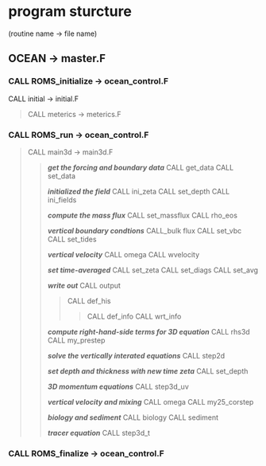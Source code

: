 # program sturcture  
(routine name -> file name)

## OCEAN -> master.F

### CALL ROMS_initialize -> ocean_control.F

CALL initial -> initial.F

> CALL meterics -> meterics.F

### CALL ROMS_run -> ocean_control.F

> CALL main3d -> main3d.F
>> ***get the forcing and boundary data***
>> CALL get_data
>> CALL set_data
>>
>> ***initialized the field***
>> CALL ini_zeta
>> CALL set_depth
>> CALL ini_fields
>>
>> ***compute the mass flux***
>> CALL set_massflux
>> CALL rho_eos
>>
>> ***vertical boundary condtions***
>> CALL_bulk flux
>> CALL set_vbc
>> CALL set_tides
>>
>> ***vertical velocity***
>> CALL omega
>> CALL wvelocity
>>
>> ***set time-averaged***
>> CALL set_zeta
>> CALL set_diags
>> CALL set_avg
>>
>> ***write out***
>> CALL output
>>> CALL def_his
>>>> CALL def_info
>>>> CALL wrt_info
>>
>>***compute right-hand-side terms for 3D equation***
>> CALL rhs3d
>> CALL my_prestep
>>
>> ***solve the vertically interated equations***
>> CALL step2d
>>
>> ***set depth and thickness with new time zeta***
>> CALL set_depth
>>
>> ***3D momentum equations***
>> CALL step3d_uv
>>
>> ***vertical velocity and mixing***
>> CALL omega
>> CALL my25_corstep
>>
>> ***biology and sediment***
>> CALL biology
>> CALL sediment
>>
>> ***tracer equation***
>> CALL step3d_t
>>
### CALL ROMS_finalize -> ocean_control.F
>
